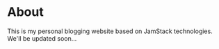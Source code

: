 # About
This is my personal blogging website based on JamStack technologies. We'll be updated soon...
